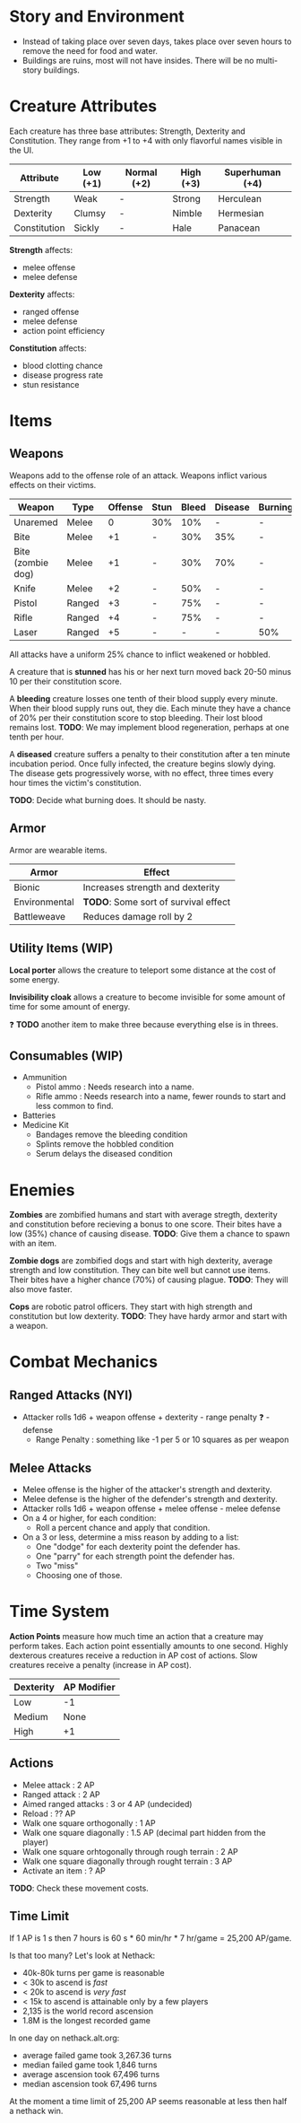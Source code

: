 Story and Environment
=====================

- Instead of taking place over seven days, takes place over seven hours to
  remove the need for food and water.
- Buildings are ruins, most will not have insides. There will be no multi-story
  buildings.

Creature Attributes
===================

Each creature has three base attributes: Strength, Dexterity and Constitution.
They range from +1 to +4 with only flavorful names visible in the UI.

| Attribute    | Low (+1) | Normal (+2) | High (+3) | Superhuman (+4)  |
|--------------|----------|-------------|-----------|------------------|
| Strength     |     Weak |           - |    Strong |        Herculean |
| Dexterity    |   Clumsy |           - |    Nimble |        Hermesian |
| Constitution |   Sickly |           - |      Hale |         Panacean |

**Strength** affects:
- melee offense
- melee defense

**Dexterity** affects:
- ranged offense
- melee defense
- action point efficiency

**Constitution** affects:
- blood clotting chance
- disease progress rate
- stun resistance

Items
=====

Weapons
-------

Weapons add to the offense role of an attack. Weapons inflict various effects
on their victims.

| Weapon            | Type   | Offense | Stun | Bleed | Disease | Burning |
|-------------------|--------|---------|------|-------|---------|---------|
| Unaremed          | Melee  |    0    |  30% |   10% |       - |       - |
| Bite              | Melee  |   +1    |    - |   30% |     35% |       - |
| Bite (zombie dog) | Melee  |   +1    |    - |   30% |     70% |       - |
| Knife             | Melee  |   +2    |    - |   50% |       - |       - |
| Pistol            | Ranged |   +3    |    - |   75% |       - |       - |
| Rifle             | Ranged |   +4    |    - |   75% |       - |       - |
| Laser             | Ranged |   +5    |    - |     - |       - |     50% |

All attacks have a uniform 25% chance to inflict weakened or hobbled.

A creature that is **stunned** has his or her next turn moved back 20-50 minus
10 per their constitution score.

A **bleeding** creature losses one tenth of their blood supply every minute.
When their blood supply runs out, they die. Each minute they have a chance of
20% per their constitution score to stop bleeding. Their lost blood remains
lost. **TODO**: We may implement blood regeneration, perhaps at one tenth per
hour.

A **diseased** creature suffers a penalty to their constitution after a ten
minute incubation period. Once fully infected, the creature begins slowly
dying. The disease gets progressively worse, with no effect, three times every
hour times the victim's constitution.

**TODO**: Decide what burning does. It should be nasty.

Armor
-----

Armor are wearable items.

| Armor         | Effect                                 |
|---------------|----------------------------------------|
| Bionic        | Increases strength and dexterity       |
| Environmental | **TODO**: Some sort of survival effect |
| Battleweave   | Reduces damage roll by 2               |

Utility Items (WIP)
-------------------

**Local porter** allows the creature to teleport some distance at the cost of
some energy.

**Invisibility cloak** allows a creature to become invisible for some amount of
time for some amount of energy.

:question: **TODO** another item to make three because everything else is in
threes.

Consumables (WIP)
-----------------
- Ammunition
  - Pistol ammo : Needs research into a name.
  - Rifle ammo : Needs research into a name, fewer rounds to start and less
    common to find.
- Batteries
- Medicine Kit
  - Bandages remove the bleeding condition
  - Splints remove the hobbled condition
  - Serum delays the diseased condition

Enemies
=======

**Zombies** are zombified humans and start with average stregth, dexterity and
constitution before recieving a bonus to one score. Their bites have a low (35%)
chance of causing disease. **TODO**: Give them a chance to spawn with an item.

**Zombie dogs** are zombified dogs and start with high dexterity, average
strength and low constitution. They can bite well but cannot use items. Their
bites have a higher chance (70%) of causing plague. **TODO**: They will also
move faster. 

**Cops** are robotic patrol officers. They start with high strength and
constitution but low dexterity. **TODO**: They have hardy armor and start 
with a weapon.

Combat Mechanics
================

Ranged Attacks (NYI)
--------------------
- Attacker rolls 1d6 + weapon offense + dexterity - range penalty :question: - defense 
  - Range Penalty : something like -1 per 5 or 10 squares as per weapon

Melee Attacks
-------------
- Melee offense is the higher of the attacker's strength and dexterity.
- Melee defense is the higher of the defender's strength and dexterity.
- Attacker rolls 1d6 + weapon offense + melee offense - melee defense
- On a 4 or higher, for each condition:
  - Roll a percent chance and apply that condition.
- On a 3 or less, determine a miss reason by adding to a list:
  - One "dodge" for each dexterity point the defender has.
  - One "parry" for each strength point the defender has.
  - Two "miss"
  - Choosing one of those.

Time System
============

**Action Points** measure how much time an action that a creature may perform
takes. Each action point essentially amounts to one second. Highly dexterous
creatures receive a reduction in AP cost of actions. Slow creatures receive a
penalty (increase in AP cost).

| Dexterity | AP Modifier |
|-----------|-------------|
| Low       | -1          |
| Medium    | None        |
| High      | +1          |

Actions
-------

- Melee attack : 2 AP
- Ranged attack : 2 AP
- Aimed ranged attacks : 3 or 4 AP (undecided)
- Reload : ?? AP
- Walk one square orthogonally : 1 AP
- Walk one square diagonally : 1.5 AP (decimal part hidden from the player)
- Walk one square orhtogonally through rough terrain : 2 AP
- Walk one square diagonally through rought terrain : 3 AP
- Activate an item : ? AP

**TODO**: Check these movement costs.

Time Limit
----------

If 1 AP is 1 s then 7 hours is 60 s * 60 min/hr * 7 hr/game = 25,200 AP/game.

Is that too many? Let's look at Nethack:
- 40k-80k turns per game is reasonable
- < 30k to ascend is *fast*
- < 20k to ascend is *very fast*
- < 15k to ascend is attainable only by a few players
- 2,135 is the world record ascension
- 1.8M is the longest recorded game

In one day on nethack.alt.org:
- average failed game took 3,267.36 turns
- median failed game took 1,846 turns
- average ascension took 67,496 turns
- median ascension took 67,496 turns

At the moment a time limit of 25,200 AP seems reasonable at less then half a
nethack win.